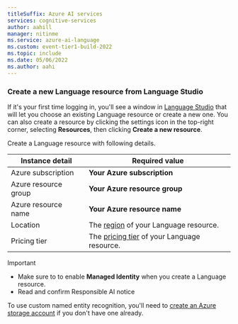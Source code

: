 ```yaml
---
titleSuffix: Azure AI services
services: cognitive-services
author: aahill
manager: nitinme
ms.service: azure-ai-language
ms.custom: event-tier1-build-2022
ms.topic: include
ms.date: 05/06/2022
ms.author: aahi
---
```



### Create a new Language resource from Language Studio

If it's your first time logging in, you'll see a window in [Language Studio](https://aka.ms/languageStudio) that will let you choose an existing Language resource or create a new one. You can also create a resource by clicking the settings icon in the top-right corner, selecting **Resources**, then clicking **Create a new resource**.

Create a Language resource with following details.

|Instance detail  |Required value  |
|---------|---------|
|Azure subscription| **Your Azure subscription**|
|Azure resource group| **Your Azure resource group**|
|Azure resource name| **Your Azure resource name**|
|Location | The [region](../../service-limits.md#regional-availability) of your Language resource.      |
|Pricing tier     | The [pricing tier](../../service-limits.md#language-resource-limits) of your Language resource.        |

> [!IMPORTANT]
> * Make sure to to enable **Managed Identity** when you create a Language resource. 
> * Read and confirm Responsible AI notice

To use custom named entity recognition, you'll need to [create an Azure storage account](../../../../../storage/common/storage-account-create.md) if you don't have one already. 
